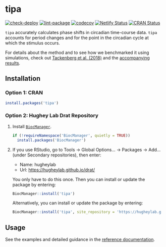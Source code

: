 # tipa

[![check-deploy](https://github.com/hugheylab/tipa/workflows/check-deploy/badge.svg)](https://github.com/hugheylab/tipa/actions)
[![lint-package](https://github.com/hugheylab/tipa/workflows/lint-package/badge.svg)](https://github.com/hugheylab/tipa/actions)
[![codecov](https://codecov.io/gh/hugheylab/tipa/branch/master/graph/badge.svg)](https://codecov.io/gh/hugheylab/tipa)
[![Netlify Status](https://api.netlify.com/api/v1/badges/0c6262a3-b9f8-4478-a7b1-8f0ef78786b1/deploy-status)](https://app.netlify.com/sites/stoic-sinoussi-75a610/deploys)
[![CRAN Status](https://www.r-pkg.org/badges/version/tipa)](https://cran.r-project.org/package=tipa)

`tipa` accurately calculates phase shifts in circadian time-course data. `tipa` accounts for period changes and for the point in the circadian cycle at which the stimulus occurs.

For details about the method and to see how we benchmarked it using simulations, check out [Tackenberg et al. (2018)](https://doi.org/10.1177/0748730418768116) and the [accompanying results](https://doi.org/10.6084/m9.figshare.5484916).

## Installation

### Option 1: CRAN

```r
install.packages('tipa')
```

### Option 2: Hughey Lab Drat Repository

1. Install [`BiocManager`](https://cran.r-project.org/package=BiocManager).

    ```r
    if (!requireNamespace('BiocManager', quietly = TRUE))
      install.packages('BiocManager')
    ```

1. If you use RStudio, go to Tools → Global Options... → Packages → Add... (under Secondary repositories), then enter:

    - Name: hugheylab
    - Url: https://hugheylab.github.io/drat/

    You only have to do this once. Then you can install or update the package by entering:

    ```r
    BiocManager::install('tipa')
    ```

    Alternatively, you can install or update the package by entering:

    ```r
    BiocManager::install('tipa', site_repository = 'https://hugheylab.github.io/drat/')
    ```

## Usage

See the examples and detailed guidance in the [reference documentation](https://tipa.hugheylab.org/reference/index.html).
